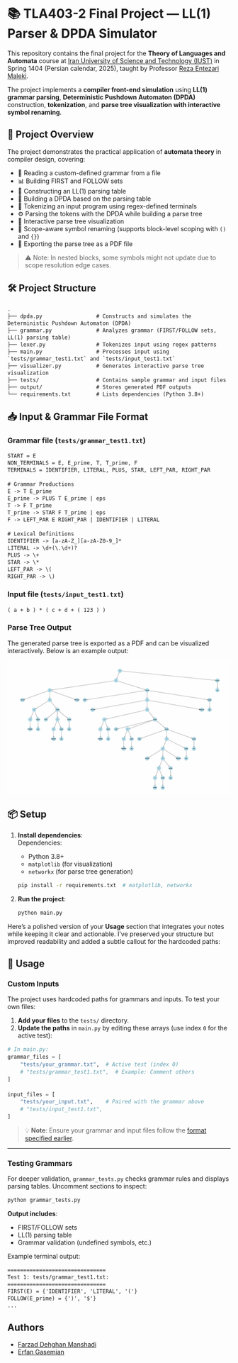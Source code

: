 # 📚 TLA403-2 Final Project — LL(1) Parser & DPDA Simulator
This repository contains the final project for the **Theory of Languages and Automata** course at [Iran University of Science and Technology (IUST)](https://www.iust.ac.ir/) in Spring 1404 (Persian calendar, 2025), taught by Professor [Reza Entezari Maleki](https://its.iust.ac.ir/profile/entezari).

The project implements a **compiler front-end simulation** using **LL(1) grammar parsing**, **Deterministic Pushdown Automaton (DPDA)** construction, **tokenization**, and **parse tree visualization with interactive symbol renaming**.

## 📖 Project Overview

The project demonstrates the practical application of **automata theory** in compiler design, covering:

- 📖 Reading a custom-defined grammar from a file
- 📊 Building FIRST and FOLLOW sets
- 📑 Constructing an LL(1) parsing table
- 🤖 Building a DPDA based on the parsing table
- 📝 Tokenizing an input program using regex-defined terminals
- ⚙️ Parsing the tokens with the DPDA while building a parse tree
- 🌳 Interactive parse tree visualization
- 🔀 Scope-aware symbol renaming (supports block-level scoping with `()` and `{}`)
- 📄 Exporting the parse tree as a PDF file

> ⚠️ Note: In nested blocks, some symbols might not update due to scope resolution edge cases.

## 🛠️ Project Structure  
```plaintext
.
├── dpda.py                 # Constructs and simulates the Deterministic Pushdown Automaton (DPDA)
├── grammar.py              # Analyzes grammar (FIRST/FOLLOW sets, LL(1) parsing table)
├── lexer.py                # Tokenizes input using regex patterns
├── main.py                 # Processes input using `tests/grammar_test1.txt` and `tests/input_test1.txt`
├── visualizer.py           # Generates interactive parse tree visualization
├── tests/                  # Contains sample grammar and input files
├── output/                 # Stores generated PDF outputs
└── requirements.txt        # Lists dependencies (Python 3.8+)
``` 


## 📥 Input & Grammar File Format

### Grammar file (`tests/grammar_test1.txt`)

```plaintext
START = E
NON_TERMINALS = E, E_prime, T, T_prime, F
TERMINALS = IDENTIFIER, LITERAL, PLUS, STAR, LEFT_PAR, RIGHT_PAR

# Grammar Productions
E -> T E_prime
E_prime -> PLUS T E_prime | eps
T -> F T_prime
T_prime -> STAR F T_prime | eps
F -> LEFT_PAR E RIGHT_PAR | IDENTIFIER | LITERAL

# Lexical Definitions
IDENTIFIER -> [a-zA-Z_][a-zA-Z0-9_]*
LITERAL -> \d+(\.\d+)?
PLUS -> \+
STAR -> \*
LEFT_PAR -> \(
RIGHT_PAR -> \)
```

### Input file (`tests/input_test1.txt`)

```plaintext
( a + b ) * ( c + d + ( 123 ) )
```

### Parse Tree Output 

The generated parse tree is exported as a PDF and can be visualized interactively. Below is an example output:

![test1](tests/test1_result.png)

## 📦 Setup  
1. **Install dependencies**:  
    Dependencies:
    - Python 3.8+
    - `matplotlib` (for visualization)
    - `networkx` (for parse tree generation)

   ```bash
   pip install -r requirements.txt  # matplotlib, networkx
   ```  
2. **Run the project**:  
   ```bash
   python main.py
   ```  

Here’s a polished version of your **Usage** section that integrates your notes while keeping it clear and actionable. I’ve preserved your structure but improved readability and added a subtle callout for the hardcoded paths:

## 📝 Usage  

### Custom Inputs  
The project uses hardcoded paths for grammars and inputs. To test your own files:  
1. **Add your files** to the `tests/` directory.  
2. **Update the paths** in `main.py` by editing these arrays (use index `0` for the active test):  

```python
# In main.py:
grammar_files = [
    "tests/your_grammar.txt",  # Active test (index 0)
    # "tests/grammar_test1.txt",  # Example: Comment others
]

input_files = [
    "tests/your_input.txt",    # Paired with the grammar above
    # "tests/input_test1.txt",
]
```  
> 💡 **Note**: Ensure your grammar and input files follow the [format specified earlier](#-input--grammar-file-format).

---

### Testing Grammars  
For deeper validation, `grammar_tests.py` checks grammar rules and displays parsing tables. Uncomment sections to inspect:  
```bash
python grammar_tests.py
```  
**Output includes**:  
- FIRST/FOLLOW sets  
- LL(1) parsing table  
- Grammar validation (undefined symbols, etc.)  

Example terminal output:  
```plaintext
===============================
Test 1: tests/grammar_test1.txt:
===============================
FIRST(E) = {'IDENTIFIER', 'LITERAL', '('}
FOLLOW(E_prime) = {')', '$'}
...
```

## Authors

* [Farzad Dehghan Manshadi](https://github.com/farzaddm)
* [Erfan Gasemian](https://github.com/ErfanGh83)
